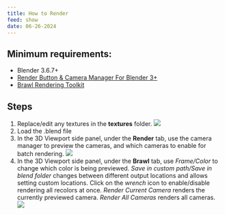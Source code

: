 ```yaml
---
title: How to Render
feed: show
date: 06-26-2024
---
```

## Minimum requirements:
- Blender 3.6.7+
- [Render Button & Camera Manager For Blender 3+](https://blenderartists.org/t/render-button-camera-manager-for-blender-3-quick-fix-07-04-2022-v0-3-9/1159414)
- [Brawl Rendering Toolkit](https://github.com/tryptech/Brawl-Rendering-Toolkit)

## Steps
1. Replace/edit any textures in the **textures** folder. <img src="/assets/img/How-to-Render/Pasted image 20240626154045.png" loading="lazy">
2. Load the .blend file
3. In the 3D Viewport side panel, under the **Render** tab, use the camera manager to preview the cameras, and which cameras to enable for batch rendering. <img src="/assets/img/How-to-Render/Pasted image 20240626154203.png]] ![[Pasted image 20240626154305.png" loading="lazy">
4. In the 3D Viewport side panel, under the **Brawl** tab, use *Frame/Color* to change which color is being previewed.
   *Save in custom path/Save in blend folder* changes between different output locations and allows setting custom locations.
   Click on the *wrench* icon to enable/disable rendering all recolors at once.
   *Render Current Camera* renders the currently previewed camera.
   *Render All Cameras* renders all cameras. <img src="/assets/img/How-to-Render/Pasted image 20240626154406.png" loading="lazy">